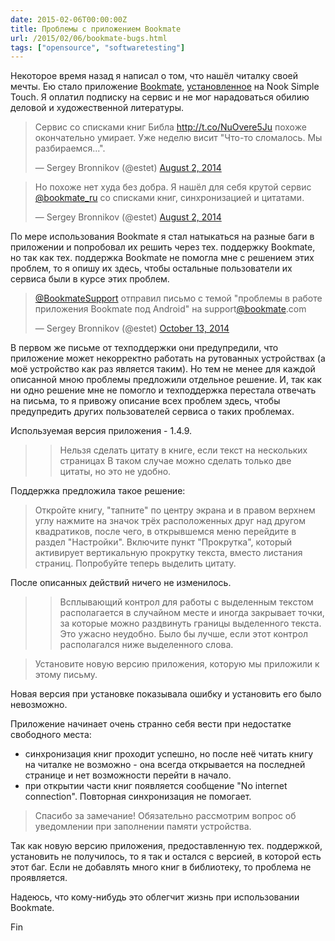 ```yaml
---
date: 2015-02-06T00:00:00Z
title: Проблемы с приложением Bookmate
url: /2015/02/06/bookmate-bugs.html
tags: ["opensource", "softwaretesting"]
---
```


Некоторое время назад я написал о том, что нашёл читалку своей мечты. Ею стало приложение [Bookmate](https://bookmate.com), [установленное](https://lifehacker.ru/2013/01/28/bookmate-nook/) на Nook Simple Touch.
Я оплатил подписку на сервис и не мог нарадоваться обилию деловой и художественной литературы.

<blockquote class="twitter-tweet" lang="en"><p>Сервис со списками книг Библа <a href="https://t.co/NuOvere5Ju">http://t.co/NuOvere5Ju</a> похоже окончательно умирает. Уже неделю висит &quot;Что-то сломалось. Мы разбираемся...&quot;.</p>&mdash; Sergey Bronnikov (@estet) <a href="https://twitter.com/estet/status/495491581869191168">August 2, 2014</a></blockquote>
<script async src="//platform.twitter.com/widgets.js" charset="utf-8"></script>

<blockquote class="twitter-tweet" lang="en"><p>Но похоже нет худа без добра. Я нашёл для себя крутой сервис <a href="https://twitter.com/bookmate_ru">@bookmate_ru</a> cо списками книг, синхронизацией и цитатами.</p>&mdash; Sergey Bronnikov (@estet) <a href="https://twitter.com/estet/status/495491624059666433">August 2, 2014</a></blockquote>
<script async src="//platform.twitter.com/widgets.js" charset="utf-8"></script>

По мере использования Bookmate я стал натыкаться на разные баги в приложении
и попробовал их решить через тех. поддержку Bookmate,
но так как тех. поддержка Bookmate не помогла мне с решением этих проблем,
то я опишу их здесь, чтобы остальные пользователи их сервиса были в курсе этих проблем.

<blockquote class="twitter-tweet" lang="en"><p><a href="https://twitter.com/BookmateSupport">@BookmateSupport</a> отправил письмо с темой &quot;проблемы в работе приложения Bookmate под Android&quot; на support<a href="https://twitter.com/Bookmate">@bookmate</a>.com</p>&mdash; Sergey Bronnikov (@estet) <a href="https://twitter.com/estet/status/521606945833517056">October 13, 2014</a></blockquote>
<script async src="//platform.twitter.com/widgets.js" charset="utf-8"></script>

В первом же письме от техподдержки они предупредили, что приложение
может некорректно работать на рутованных устройствах (а моё устройство как раз является таким).
Но тем не менее для каждой описанной мною проблемы предложили отдельное решение.
И, так как ни одно решение мне не помогло и техподдержка перестала
отвечать на письма, то я привожу описание всех проблем здесь, чтобы предупредить
других пользователей сервиса о таких проблемах.

Используемая версия приложения - 1.4.9.

> > Нельзя сделать цитату в книге, если текст на нескольких страницах
> > В таком случае можно сделать только две цитаты, но это не удобно.

Поддержка предложила такое решение:

> Откройте книгу, "тапните" по центру экрана и в правом верхнем углу
> нажмите на значок трёх расположенных друг над другом квадратиков,
> после чего, в открывшемся меню перейдите в раздел "Настройки".
> Включите пункт "Прокрутка", который активирует вертикальную прокрутку текста,
> вместо листания страниц. Попробуйте теперь выделить цитату.

После описанных действий ничего не изменилось.

> > Всплывающий контрол для работы с выделенным текстом располагается в
> > случайном месте и иногда закрывает точки, за которые можно раздвинуть границы
> > выделенного текста. Это ужасно неудобно. Было бы лучше, если этот контрол располагался
> > ниже выделенного слова.

> Установите новую версию приложения, которую мы приложили к этому письму.

Новая версия при установке показывала ошибку и установить его было невозможно.

Приложение начинает очень странно себя вести при недостатке свободного места:

- синхронизация книг проходит успешно, но после неё читать книгу на читалке не возможно -
она всегда открывается на последней странице и нет возможности перейти в начало.
- при открытии части книг появляется сообщение "No internet connection".
Повторная синхронизация не помогает.

> Спасибо за замечание! Обязательно рассмотрим вопрос об уведомлении
> при заполнении памяти устройства.

Так как новую версию приложения, предоставленную тех. поддержкой, установить
не получилось, то я так и остался с версией, в которой есть этот баг.
Если не добавлять много книг в библиотеку, то проблема не проявляется.

Надеюсь, что кому-нибудь это облегчит жизнь при использовании Bookmate.

Fin
